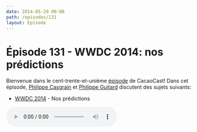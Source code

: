 ```yaml
---
date: 2014-05-29 00:00
path: /episodes/131
layout: Episode
---
```

# Épisode 131 - WWDC 2014: nos prédictions
<p>Bienvenue dans le cent-trente-et-unième <a href="https://cacaocast.com/media/cacaocast_131.m4a" title="CacaoCast Episode 131">épisode</a> de CacaoCast! Dans cet épisode, <a href="http://www.twitter.com/philippec" title="Philippe Casgrain sur Twitter">Philippe Casgrain</a> et <a href="http://www.twitter.com/philippeguitard" title="Philippe Guitard sur Twitter">Philippe Guitard</a> discutent des sujets suivants:</p>
<ul><li><a href="http://www.apple.com/apple-events/june-2014/" title="WWDC 2014">WWDC 2014</a> - Nos prédictions</li>
</ul>
<p><audio controls><source src="https://cacaocast.com/media/cacaocast_131.m4a" type="audio/mpeg"><source src="https://cacaocast.com/media/cacaocast_131.m4a" type="audio/mp4">Votre navigateur ne supporte pas l'élément audio / Your browser does not support the audio element.</audio></p>
